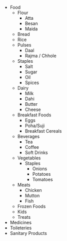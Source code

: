 - Food
  - Flour
    - Atta
    - Besan
    - Maida
  - Bread
  - Rice
  - Pulses
    - Daal
    - Rajma / Chhole
  - Staples
    - Salt
    - Sugar
    - Oil
    - Spices
  - Dairy
    - Milk
    - Dahi
    - Butter
    - Cheese
  - Breakfast Foods
    - Eggs
    - Poha/Suji
    - Breakfast Cereals
  - Beverages
    - Tea
    - Coffee
    - Soft Drinks
  - Vegetables
    - Staples
        - Onions
    	- Potatoes
        - Tomatoes
  - Meats
    - Chicken
    - Mutton
    - Fish
  - Frozen Foods
  - Kids
  - Treats
- Medicines
- Toileteries
- Sanitary Products